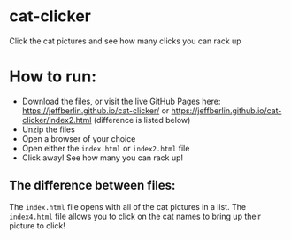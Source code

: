 # cat-clicker
Click the cat pictures and see how many clicks you can rack up

# How to run:
* Download the files, or visit the live GitHub Pages here: https://jeffberlin.github.io/cat-clicker/ or https://jeffberlin.github.io/cat-clicker/index2.html (difference is listed below)
* Unzip the files
* Open a browser of your choice
* Open either the `index.html` or `index2.html` file
* Click away! See how many you can rack up!

## The difference between files:
The `index.html` file opens with all of the cat pictures in a list. The `index4.html` file allows you to click on the cat names to bring up their picture to click!
